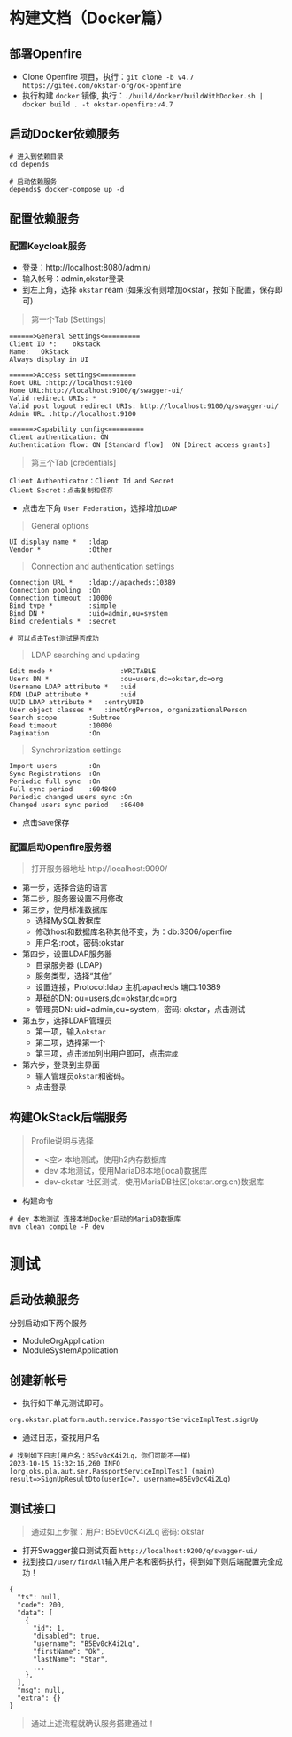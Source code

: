 # 构建文档（Docker篇）

## 部署Openfire
- Clone Openfire 项目，执行：`git clone -b v4.7 https://gitee.com/okstar-org/ok-openfire`
- 执行构建 `docker` 镜像, 执行：`./build/docker/buildWithDocker.sh | docker build . -t okstar-openfire:v4.7`

## 启动Docker依赖服务
```shell
# 进入到依赖目录
cd depends

# 启动依赖服务
depends$ docker-compose up -d
```

## 配置依赖服务
### 配置Keycloak服务
- 登录：http://localhost:8080/admin/
- 输入帐号：admin,okstar登录
- 到左上角，选择 `okstar` ream (如果没有则增加okstar，按如下配置，保存即可)
> 第一个Tab [Settings]
```text
======>General Settings<=========
Client ID *:    okstack
Name:   OkStack
Always display in UI 

======>Access settings<=========
Root URL :http://localhost:9100
Home URL:http://localhost:9100/q/swagger-ui/
Valid redirect URIs: *
Valid post logout redirect URIs: http://localhost:9100/q/swagger-ui/
Admin URL :http://localhost:9100

======>Capability config<=========
Client authentication: ON
Authentication flow: ON [Standard flow]  ON [Direct access grants]
```

> 第三个Tab [credentials]
```text
Client Authenticator：Client Id and Secret 
Client Secret：点击复制和保存 
```
- 点击左下角  `User Federation`，选择增加`LDAP`
> General options
```text
UI display name *   :ldap 
Vendor *            :Other
```
> Connection and authentication settings
```text
Connection URL *    :ldap://apacheds:10389
Connection pooling  :On
Connection timeout  :10000
Bind type *         :simple
Bind DN *           :uid=admin,ou=system
Bind credentials *  :secret

# 可以点击Test测试是否成功
```
> LDAP searching and updating
```text
Edit mode *                 :WRITABLE
Users DN *                  :ou=users,dc=okstar,dc=org
Username LDAP attribute *   :uid
RDN LDAP attribute *        :uid
UUID LDAP attribute *   :entryUUID
User object classes *   :inetOrgPerson, organizationalPerson
Search scope        :Subtree
Read timeout        :10000
Pagination          :On
```

> Synchronization settings

```text
Import users        :On
Sync Registrations  :On
Periodic full sync  :On
Full sync period    :604800
Periodic changed users sync :On
Changed users sync period   :86400
```
- 点击`Save`保存

### 配置启动Openfire服务器
> 打开服务器地址 http://localhost:9090/
- 第一步，选择合适的语言
- 第二步，服务器设置不用修改
- 第三步，使用标准数据库
  - 选择MySQL数据库
  - 修改host和数据库名称其他不变，为：db:3306/openfire
  - 用户名:root，密码:okstar
- 第四步，设置LDAP服务器
  - 目录服务器 (LDAP)
  - 服务类型，选择“其他”
  - 设置连接，Protocol:ldap	主机:apacheds	端口:10389
  - 基础的DN:	ou=users,dc=okstar,dc=org
  - 管理员DN:	uid=admin,ou=system，密码: okstar，点击测试
- 第五步，选择LDAP管理员
  - 第一项，输入`okstar`
  - 第二项，选择第一个
  - 第三项，点击`添加`列出用户即可，点击`完成`
- 第六步，登录到主界面
  - 输入管理员`okstar`和密码。
  - 点击登录


## 构建OkStack后端服务
> Profile说明与选择
> - <空> 本地测试，使用h2内存数据库
> - dev 本地测试，使用MariaDB本地(local)数据库
> - dev-okstar 社区测试，使用MariaDB社区(okstar.org.cn)数据库

- 构建命令
```shell
# dev 本地测试 连接本地Docker启动的MariaDB数据库
mvn clean compile -P dev
```

# 测试
## 启动依赖服务
分别启动如下两个服务
- ModuleOrgApplication
- ModuleSystemApplication

## 创建新帐号
- 执行如下单元测试即可。
```shell
org.okstar.platform.auth.service.PassportServiceImplTest.signUp
```
- 通过日志，查找用户名
```shell
# 找到如下日志(用户名：B5Ev0cK4i2Lq，你们可能不一样)
2023-10-15 15:32:16,260 INFO  [org.oks.pla.aut.ser.PassportServiceImplTest] (main) result=>SignUpResultDto(userId=7, username=B5Ev0cK4i2Lq)
```

## 测试接口
> 通过如上步骤：用户: B5Ev0cK4i2Lq 密码: okstar
- 打开Swagger接口测试页面 `http://localhost:9200/q/swagger-ui/`
- 找到接口`/user/findAll`输入用户名和密码执行，得到如下则后端配置完全成功！
```text
{
  "ts": null,
  "code": 200,
  "data": [
    {
      "id": 1,
      "disabled": true,
      "username": "B5Ev0cK4i2Lq",
      "firstName": "Ok",
      "lastName": "Star",
      ...
    },
  ],
  "msg": null,
  "extra": {}
}
```
> 通过上述流程就确认服务搭建通过！
